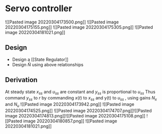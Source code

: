 # Servo controller
![[Pasted image 20220304173500.png]]
![[Pasted image 20220304175155.png]]
![[Pasted image 20220304175305.png]]
![[Pasted image 20220304181021.png]]

## Design
- Design a [[State Regulator]]
- Design $\bar{N}$ using above relationships 

## Derivation
At steady state $x_{ss}$ and $u_{ss}$ are constant and $y_{ss}$ is proportional to $u_{ss}$
Thus command $y_{ss}$ to $r$ by commanding $x(t)$ to $x_{ss}$ and y(t) to $u_{ss}$ , using gains $N_{x}$ and $N_{u}$ 
![[Pasted image 20220304173942.png]]
![[Pasted image 20220304174525.png]]
![[Pasted image 20220304174707.png]]![[Pasted image 20220304174813.png]]![[Pasted image 20220304175108.png]]
![[Pasted image 20220304180857.png]]
![[Pasted image 20220304181021.png]]